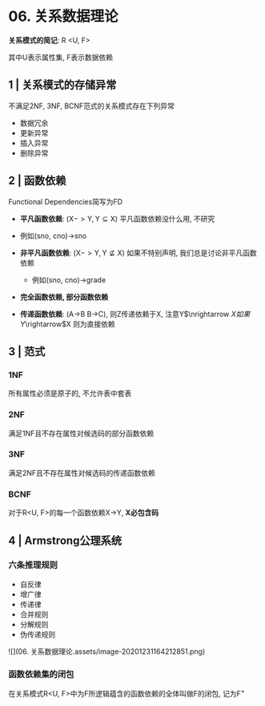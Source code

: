 # 06. 关系数据理论

**关系模式的简记**: R <U, F>

其中U表示属性集, F表示数据依赖

## 1 | 关系模式的存储异常

不满足2NF, 3NF, BCNF范式的关系模式存在下列异常

- 数据冗余
- 更新异常
- 插入异常
- 删除异常

## 2 | 函数依赖

Functional Dependencies简写为FD

- **平凡函数依赖**: ($\text{X}->\text{Y}, \text{Y}\subseteq \text{X}$) 平凡函数依赖没什么用, 不研究
- 例如(sno, cno)->sno
- **非平凡函数依赖**: ($\text{X}->\text{Y}, \text{Y}\nsubseteq \text{X}$) 如果不特别声明, 我们总是讨论非平凡函数依赖
  - 例如(sno, cno)->grade

- **完全函数依赖, 部分函数依赖**
- **传递函数依赖**: (A->B B->C), 则Z传递依赖于X, 注意Y$\nrightarrow $X如果Y$\rightarrow$X
  则为直接依赖

## 3 | 范式

### 1NF

所有属性必须是原子的, 不允许表中套表

### 2NF

满足1NF且不存在属性对候选码的部分函数依赖

### 3NF

满足2NF且不存在属性对候选码的传递函数依赖

### BCNF

对于R<U, F>的每一个函数依赖X->Y, **X必包含码**

## 4 | Armstrong公理系统

### 六条推理规则 

- 自反律
- 增广律
- 传递律
- 合并规则
- 分解规则
- 伪传递规则

![](06. 关系数据理论.assets/image-20201231164212851.png)

### 函数依赖集的闭包

在关系模式R<U, F>中为F所逻辑蕴含的函数依赖的全体叫做F的闭包, 记为$\text{F}^+$

